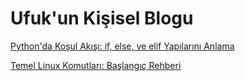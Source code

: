 # Ufuk'un Kişisel Blogu

[Python'da Koşul Akışı: if, else, ve elif Yapılarını Anlama](https://github.com/ufuayk/Blog/blob/main/content/python-kosul-akisi.md)

[Temel Linux Komutları: Başlangıç Rehberi](https://github.com/ufuayk/Blog/blob/main/content/temel-linux-komutlari.md)
